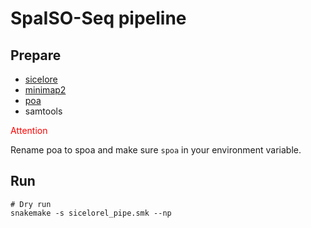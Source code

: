 # SpaISO-Seq pipeline

## Prepare

- [sicelore](https://github.com/ucagenomix/sicelore)
- [minimap2](https://github.com/lh3/minimap2)
- [poa](https://github.com/tanghaibao/bio-pipeline/tree/master/poaV2)
- samtools

<font color=red>Attention</font>

Rename poa to spoa and make sure `spoa` in your environment variable.

## Run

```shell
# Dry run
snakemake -s sicelorel_pipe.smk --np
```

